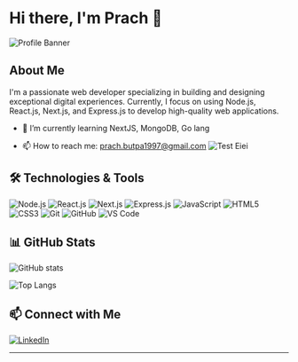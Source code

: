 # Hi there, I'm Prach 👋

![Profile Banner](https://via.placeholder.com/800x200.png?text=Welcome+to+My+GitHub+Profile)

## About Me
I'm a passionate web developer specializing in building and designing exceptional digital experiences. Currently, I focus on using Node.js, React.js, Next.js, and Express.js to develop high-quality web applications.

<!-- This is a comment in Markdown -->
<!-- - 🔭 I’m currently working on [Your Project] -->
- 🌱 I’m currently learning NextJS, MongoDB, Go lang
<!-- #- 👯 I’m looking to collaborate on [Project/Area of Interest] -->
<!-- - 💬 Ask me about web development, JavaScript, or any technology I'm familiar with -->
- 📫 How to reach me: prach.butpa1997@gmail.com
![Test Eiei](https://img.shields.io/badge/Node.js-339933?style=for-the-badge&logo=nodedotjs&logoColor=white)

## 🛠️ Technologies & Tools

![Node.js](https://img.shields.io/badge/Node.js-339933?style=for-the-badge&logo=nodedotjs&logoColor=white)
![React.js](https://img.shields.io/badge/React.js-61DAFB?style=for-the-badge&logo=react&logoColor=black)
![Next.js](https://img.shields.io/badge/Next.js-000000?style=for-the-badge&logo=nextdotjs&logoColor=white)
![Express.js](https://img.shields.io/badge/Express.js-000000?style=for-the-badge&logo=express&logoColor=white)
![JavaScript](https://img.shields.io/badge/JavaScript-F7DF1E?style=for-the-badge&logo=javascript&logoColor=black)
![HTML5](https://img.shields.io/badge/HTML5-E34F26?style=for-the-badge&logo=html5&logoColor=white)
![CSS3](https://img.shields.io/badge/CSS3-1572B6?style=for-the-badge&logo=css3&logoColor=white)
![Git](https://img.shields.io/badge/Git-F05032?style=for-the-badge&logo=git&logoColor=white)
![GitHub](https://img.shields.io/badge/GitHub-181717?style=for-the-badge&logo=github&logoColor=white)
![VS Code](https://img.shields.io/badge/VS%20Code-007ACC?style=for-the-badge&logo=visual-studio-code&logoColor=white)

## 📊 GitHub Stats

![GitHub stats](https://github-readme-stats.vercel.app/api?username=prachzer&show_icons=true&theme=radical)

![Top Langs](https://github-readme-stats.vercel.app/api/top-langs/?username=prachzer&layout=compact&theme=radical)

## 📫 Connect with Me

[![LinkedIn](https://img.shields.io/badge/LinkedIn-0077B5?style=for-the-badge&logo=linkedin&logoColor=white)](https://www.linkedin.com/in/prach-butpa-1b62a91a2)
<!-- [![Twitter](https://img.shields.io/badge/Twitter-1DA1F2?style=for-the-badge&logo=twitter&logoColor=white)](https://twitter.com/yourtwitter) -->
<!-- [![Portfolio](https://img.shields.io/badge/Portfolio-000000?style=for-the-badge&logo=About.me&logoColor=white)](https://yourportfolio.com) -->

---


